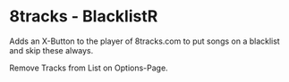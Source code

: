 # 8tracks - BlacklistR
Adds an X-Button to the player of 8tracks.com to put songs on a blacklist and skip these always.

Remove Tracks from List on Options-Page.
